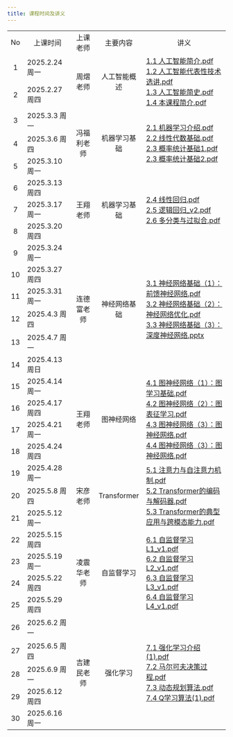 ```yaml
---
title: 课程时间及讲义
---
```


<table>
  <tbody>
    <tr>
      <td align="center">No</td>
      <td align="center">上课时间</td>
      <td align="center">上课老师</td>
      <td align="center">主要内容</td>
      <td align="center">讲义</td>
    </tr>
    <tr>
      <td align="center">1</td>
      <td>2025.2.24 周一</td>
      <td rowspan="2" align="center">周熠老师</td>
      <td rowspan="2" align="center">人工智能概述</td>
      <td rowspan="2">
        <a href="./1.1 人工智能简介.pdf">1.1 人工智能简介.pdf</a><br />
        <a href="./1.2 人工智能代表性技术选讲.pdf">1.2 人工智能代表性技术选讲.pdf</a><br />
        <a href="./1.3 人工智能简史.pdf">1.3 人工智能简史.pdf</a><br />
        <a href="./1.4 本课程简介.pdf">1.4 本课程简介.pdf</a>
      </td>
    </tr>
    <tr>
      <td align="center">2</td>
      <td>2025.2.27 周四</td>
    </tr>
    <tr>
      <td align="center">3</td>
      <td>2025.3.3 周一</td>
      <td rowspan="3" align="center">冯福利老师</td>
      <td rowspan="3" align="center">机器学习基础</td>
      <td rowspan="3">
        <a href="./2.1 机器学习介绍.pdf">2.1 机器学习介绍.pdf</a><br />
        <a href="./2.2 线性代数基础.pdf">2.2 线性代数基础.pdf</a><br />
        <a href="./2.3 概率统计基础1.pdf">2.3 概率统计基础1.pdf</a><br />
        <a href="./2.3 概率统计基础2.pdf">2.3 概率统计基础2.pdf</a>
      </td>
    </tr>
    <tr>
      <td align="center">4</td>
      <td>2025.3.6 周四</td>
    </tr>
    <tr>
      <td align="center">5</td>
      <td>2025.3.10 周一</td>
    </tr>
    <tr>
      <td align="center">6</td>
      <td>2025.3.13 周四</td>
      <td rowspan="3" align="center">王翔老师</td>
      <td rowspan="3" align="center">机器学习基础</td>
      <td rowspan="3">
        <a href="./2.4 线性回归.pdf">2.4 线性回归.pdf</a><br />
        <a href="./2.5 逻辑回归_v2.pdf">2.5 逻辑回归_v2.pdf</a><br />
        <a href="./2.6 多分类与过拟合.pdf">2.6 多分类与过拟合.pdf</a>
      </td>
    </tr>
    <tr>
      <td align="center">7</td>
      <td>2025.3.17 周一</td>
    </tr>
    <tr>
      <td align="center">8</td>
      <td>2025.3.20 周四</td>
    </tr>
    <tr>
        <td align="center">9</td>
        <td>2025.3.24 周一</td>
        <td rowspan="6" align="center">连德富老师</td>
        <td rowspan="6" align="center">神经网络基础</td>
        <td rowspan="6">
            <a href="./3.1 神经网络基础（1）：前馈神经网络.pdf">3.1 神经网络基础（1）：前馈神经网络.pdf</a><br />
            <a href="./3.2 神经网络基础（2）：神经网络优化.pdf">3.2 神经网络基础（2）：神经网络优化.pdf</a><br />
            <a href="./3.3 神经网络基础（3）：深度神经网络.pptx">3.3 神经网络基础（3）：深度神经网络.pptx</a>
        </td>
    </tr>
    <tr>
      <td align="center">10</td>
      <td>2025.3.27 周四</td>
    </tr>
        <tr>
      <td align="center">11</td>
      <td>2025.3.31 周一</td>
    </tr>
    <tr>
      <td align="center">12</td>
      <td>2025.4.3 周四</td>
    </tr>
    <tr>
      <td align="center">13</td>
      <td>2025.4.7 周一</td>
    </tr>
    </tr>
    <tr>
      <td align="center">14</td>
      <td>2025.4.13 周日</td>
    </tr>
    <tr>
      <td align="center">15</td>
      <td>2025.4.14 周一</td>
      <td rowspan="4" align="center">王翔老师</td>
      <td rowspan="4" align="center">图神经网络</td>
      <td rowspan="4">
            <a href="./4.1 图神经网络（1）：图学习基础.pdf">4.1 图神经网络（1）：图学习基础.pdf</a><br />
            <a href="./4.2 图神经网络（2）：图表征学习.pdf">4.2 图神经网络（2）：图表征学习.pdf</a><br />
            <a href="./4.3 图神经网络（3）：图神经网络.pdf">4.3 图神经网络（3）：图神经网络.pdf</a><br />
            <a href="./4.4 图神经网络（4）：图神经网络.pdf">4.4 图神经网络（3）：图神经网络.pdf</a><br />
        </td>
    </tr>
    <tr>
      <td align="center">16</td>
      <td>2025.4.17 周四</td>
    </tr>
    <tr>
      <td align="center">17</td>
      <td>2025.4.21 周一</td>
    </tr>
    </tr>
    <tr>
      <td align="center">18</td>
      <td>2025.4.24 周四</td>
    </tr>
    <tr>
      <td align="center">19</td>
      <td>2025.4.28 周一</td>
      <td rowspan="3" align="center">宋彦老师</td>
      <td rowspan="3" align="center">Transformer</td>
      <td rowspan="3">
            <a href="./5.1 注意力与自注意力机制.pdf">5.1 注意力与自注意力机制.pdf</a><br/>
            <a href="./5.2 Transformer的编码与解码器.pdf">5.2 Transformer的编码与解码器.pdf</a><br/>
            <a href="./5.3 Transformer的典型应用与跨模态能力.pdf">5.3 Transformer的典型应用与跨模态能力.pdf</a>
      </td>
    </tr>
    <tr>
      <td align="center">20</td>
      <td>2025.5.8 周四</td>
    </tr>
    <tr>
      <td align="center">21</td>
      <td>2025.5.12 周一</td>
    </tr>
    <tr>
      <td align="center">22</td>
      <td>2025.5.15 周四</td>
      <td rowspan="4" align="center">凌震华老师</td>
      <td rowspan="4" align="center">自监督学习</td>
      <td rowspan="4">
        <a href="./6.1 自监督学习L1_v1.pdf">6.1 自监督学习L1_v1.pdf</a><br />
        <a href="./6.2 自监督学习L2_v1.pdf">6.2 自监督学习L2_v1.pdf</a><br />
        <a href="./6.3 自监督学习L3_v1.pdf">6.3 自监督学习L3_v1.pdf</a><br />
        <a href="./6.4 自监督学习L4_v1.pdf">6.4 自监督学习L4_v1.pdf</a>
      </td>
    </tr>
    <tr>
      <td align="center">23</td>
      <td>2025.5.19 周一</td>
    </tr>
    <tr>
      <td align="center">24</td>
      <td>2025.5.22 周四</td>
    </tr>
    <tr>
      <td align="center">25</td>
      <td>2025.5.29 周四</td>
    </tr>
    <tr>
      <td align="center">26</td>
      <td>2025.6.2 周一</td>
      <td rowspan="5" align="center">吉建民老师</td>
      <td rowspan="5" align="center">强化学习</td>
      <td rowspan="5">
        <a href="./7.1 强化学习介绍(1).pdf">7.1 强化学习介绍(1).pdf</a><br />
        <a href="./7.2 马尔可夫决策过程.pdf">7.2 马尔可夫决策过程.pdf</a><br />
        <a href="./7.3 动态规划算法.pdf">7.3 动态规划算法.pdf</a><br />
        <a href="./7.4 Q学习算法(1).pdf">7.4 Q学习算法(1).pdf</a>
      </td>
    </tr>
    <tr>
      <td align="center">27</td>
      <td>2025.6.5 周四</td>
    </tr>
    <tr>
      <td align="center">28</td>
      <td>2025.6.9 周一</td>
    </tr>
    <tr>
      <td align="center">29</td>
      <td>2025.6.12 周四</td>
    </tr>
    <tr>
      <td align="center">30</td>
      <td>2025.6.16 周一</td>
    </tr>
  </tbody>
  <colgroup>
    <col>
    <col>
    <col>
    <col>
    <col>
    <col>
  </colgroup>
</table>
